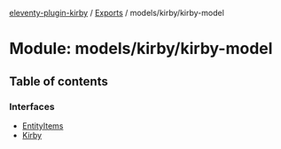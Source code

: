 [eleventy-plugin-kirby](../README.md) / [Exports](../modules.md) / models/kirby/kirby-model

# Module: models/kirby/kirby-model

## Table of contents

### Interfaces

- [EntityItems](../interfaces/models/kirby/kirby-model.entityitems.md)
- [Kirby](../interfaces/models/kirby/kirby-model.kirby.md)
